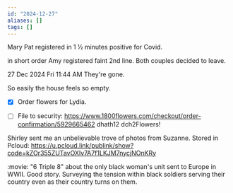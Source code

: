 ```yaml
---
id: "2024-12-27"
aliases: []
tags: []
---
```


Mary Pat registered in 1 ½ minutes positive for Covid.

in short order Amy registered faint 2nd line. Both couples decided to leave.

27 Dec 2024 Fri 11:44 AM They're gone.

 So easily the house feels so empty.

- [x] Order flowers for Lydia.

- [ ] File to security: https://www.1800flowers.com/checkout/order-confirmation/5929665462
dhath12
dch2Flowers!

Shirley sent me an unbelievable trove of photos from Suzanne. Stored in Pcloud: https://u.pcloud.link/publink/show?code=kZOr355ZUTavOXIv7A7f1LKJM7nycjNOnKRy

:movie: "6 Triple 8" about the only black woman's unit sent to Europe in WWII. Good story. Surveying the tension within black soldiers serving their country even as their country turns on them.

